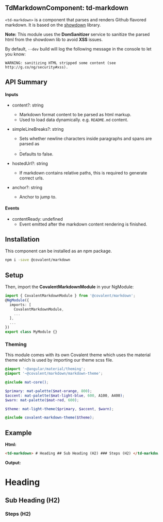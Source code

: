 ## TdMarkdownComponent: td-markdown

`<td-markdown>` is a component that parses and renders Github flavored markdown. It is based on the [showdown](https://github.com/showdownjs/showdown/) library.

**Note:** This module uses the **DomSanitizer** service to sanitize the parsed html from the showdown lib to avoid **XSS** issues.

By default, `--dev` build will log the following message in the console to let you know:

`WARNING: sanitizing HTML stripped some content (see http://g.co/ng/security#xss).`

## API Summary

#### Inputs

- content?: string

  - Markdown format content to be parsed as html markup.
  - Used to load data dynamically. e.g. `README.md` content.

- simpleLineBreaks?: string

  - Sets whether newline characters inside paragraphs and spans are parsed as <br/>.
  - Defaults to false.

- hostedUrl?: string

  - If markdown contains relative paths, this is required to generate correct urls.

- anchor?: string
  - Anchor to jump to.

#### Events

- contentReady: undefined
  - Event emitted after the markdown content rendering is finished.

## Installation

This component can be installed as an npm package.

```bash
npm i -save @covalent/markdown
```

## Setup

Then, import the **CovalentMarkdownModule** in your NgModule:

```typescript
import { CovalentMarkdownModule } from '@covalent/markdown';
@NgModule({
  imports: [
    CovalentMarkdownModule,
    ...
  ],
  ...
})
export class MyModule {}
```

### Theming

This module comes with its own Covalent theme which uses the material theme which is used by importing our theme scss file.

```scss
@import '~@angular/material/theming';
@import '~@covalent/markdown/markdown-theme';

@include mat-core();

$primary: mat-palette($mat-orange, 800);
$accent: mat-palette($mat-light-blue, 600, A100, A400);
$warn: mat-palette($mat-red, 600);

$theme: mat-light-theme($primary, $accent, $warn);

@include covalent-markdown-theme($theme);
```

## Example

**Html:**

```html
<td-markdown> # Heading ## Sub Heading (H2) ### Steps (H2) </td-markdown>
```

**Output:**

# Heading

## Sub Heading (H2)

### Steps (H2)
